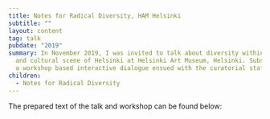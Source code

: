 ```yaml
---
title: Notes for Radical Diversity, HAM Helsinki
subtitle: ""
layout: content
tag: talk
pubdate: "2019"
summary: In November 2019, I was invited to talk about diversity within the art
  and cultural scene of Helsinki at Helsinki Art Museum, Helsinki. Subsequently,
  a workshop based interactive dialogue ensued with the curatorial staff of HAM.
children:
  - Notes for Radical Diversity
---
```

The prepared text of the talk and workshop can be found below:
